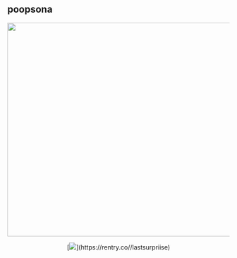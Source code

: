 ## poopsona

 
<p align="center">
  <img width="600" height="485" src="https://i.ibb.co/Qn47wcS/bruh.png">
</p>
<p align="center">
[<img src="https://i.ibb.co/qdcK015/66eac70b48c98.png">](https://rentry.co//lastsurpriise)
</p>

